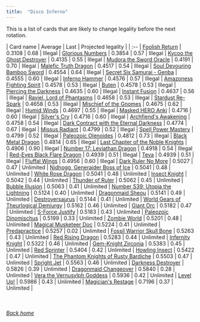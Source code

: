 ```yaml
---
title:  "Disco Inferno"
---
```


This is a list of cards that are likely to change legality before the next rotation.

| Card name | Average | Last | Projected legality |
| :-- |
[Foolish Return](https://db.ygoprodeck.com/card/?search=Foolish%20Return) | 0.3108 | 0.68 | Illegal |
[Glorious Numbers](https://db.ygoprodeck.com/card/?search=Glorious%20Numbers) | 0.3854 | 0.57 | Illegal |
[Kycoo the Ghost Destroyer](https://db.ygoprodeck.com/card/?search=Kycoo%20the%20Ghost%20Destroyer) | 0.4135 | 0.55 | Illegal |
[Mudora the Sword Oracle](https://db.ygoprodeck.com/card/?search=Mudora%20the%20Sword%20Oracle) | 0.4191 | 0.70 | Illegal |
[Malefic Truth Dragon](https://db.ygoprodeck.com/card/?search=Malefic%20Truth%20Dragon) | 0.4517 | 0.54 | Illegal |
[Soul Devouring Bamboo Sword](https://db.ygoprodeck.com/card/?search=Soul%20Devouring%20Bamboo%20Sword) | 0.4554 | 0.64 | Illegal |
[Secret Six Samurai - Genba](https://db.ygoprodeck.com/card/?search=Secret%20Six%20Samurai%20-%20Genba) | 0.4555 | 0.60 | Illegal |
[Inferno Hammer](https://db.ygoprodeck.com/card/?search=Inferno%20Hammer) | 0.4576 | 0.57 | Illegal |
[Amazoness Fighting Spirit](https://db.ygoprodeck.com/card/?search=Amazoness%20Fighting%20Spirit) | 0.4578 | 0.53 | Illegal |
[Buten](https://db.ygoprodeck.com/card/?search=Buten) | 0.4578 | 0.53 | Illegal |
[Piercing the Darkness](https://db.ygoprodeck.com/card/?search=Piercing%20the%20Darkness) | 0.4635 | 0.60 | Illegal |
[Instant Fusion](https://db.ygoprodeck.com/card/?search=Instant%20Fusion) | 0.4637 | 0.56 | Illegal |
[Raviel, Lord of Phantasms](https://db.ygoprodeck.com/card/?search=Raviel,%20Lord%20of%20Phantasms) | 0.4658 | 0.53 | Illegal |
[Stardust Re-Spark](https://db.ygoprodeck.com/card/?search=Stardust%20Re-Spark) | 0.4658 | 0.53 | Illegal |
[Mischief of the Gnomes](https://db.ygoprodeck.com/card/?search=Mischief%20of%20the%20Gnomes) | 0.4675 | 0.62 | Illegal |
[Humid Winds](https://db.ygoprodeck.com/card/?search=Humid%20Winds) | 0.4697 | 0.55 | Illegal |
[Masked HERO Anki](https://db.ygoprodeck.com/card/?search=Masked%20HERO%20Anki) | 0.4716 | 0.60 | Illegal |
[Silver's Cry](https://db.ygoprodeck.com/card/?search=Silver's%20Cry) | 0.4716 | 0.60 | Illegal |
[Archfiend's Awakening](https://db.ygoprodeck.com/card/?search=Archfiend's%20Awakening) | 0.4758 | 0.54 | Illegal |
[Dark Contract with the Eternal Darkness](https://db.ygoprodeck.com/card/?search=Dark%20Contract%20with%20the%20Eternal%20Darkness) | 0.4774 | 0.67 | Illegal |
[Missus Radiant](https://db.ygoprodeck.com/card/?search=Missus%20Radiant) | 0.4799 | 0.52 | Illegal |
[Spell Power Mastery](https://db.ygoprodeck.com/card/?search=Spell%20Power%20Mastery) | 0.4799 | 0.52 | Illegal |
[Paleozoic Olenoides](https://db.ygoprodeck.com/card/?search=Paleozoic%20Olenoides) | 0.4812 | 0.73 | Illegal |
[Black Metal Dragon](https://db.ygoprodeck.com/card/?search=Black%20Metal%20Dragon) | 0.4814 | 0.65 | Illegal |
[Last Chapter of the Noble Knights](https://db.ygoprodeck.com/card/?search=Last%20Chapter%20of%20the%20Noble%20Knights) | 0.4906 | 0.90 | Illegal |
[Number 17: Leviathan Dragon](https://db.ygoprodeck.com/card/?search=Number%2017:%20Leviathan%20Dragon) | 0.4918 | 0.54 | Illegal |
[Red-Eyes Black Flare Dragon](https://db.ygoprodeck.com/card/?search=Red-Eyes%20Black%20Flare%20Dragon) | 0.4939 | 0.51 | Illegal |
[Teva](https://db.ygoprodeck.com/card/?search=Teva) | 0.4939 | 0.51 | Illegal |
[Fluffal Wings](https://db.ygoprodeck.com/card/?search=Fluffal%20Wings) | 0.4956 | 0.60 | Illegal |
[Dark Ruler No More](https://db.ygoprodeck.com/card/?search=Dark%20Ruler%20No%20More) | 0.5027 | 0.47 | Unlimited |
[Nidhogg, Generaider Boss of Ice](https://db.ygoprodeck.com/card/?search=Nidhogg,%20Generaider%20Boss%20of%20Ice) | 0.5041 | 0.48 | Unlimited |
[White Rose Dragon](https://db.ygoprodeck.com/card/?search=White%20Rose%20Dragon) | 0.5041 | 0.48 | Unlimited |
[Insect Knight](https://db.ygoprodeck.com/card/?search=Insect%20Knight) | 0.5042 | 0.44 | Unlimited |
[Thunder of Ruler](https://db.ygoprodeck.com/card/?search=Thunder%20of%20Ruler) | 0.5062 | 0.45 | Unlimited |
[Bubble Illusion](https://db.ygoprodeck.com/card/?search=Bubble%20Illusion) | 0.5063 | 0.41 | Unlimited |
[Number S39: Utopia the Lightning](https://db.ygoprodeck.com/card/?search=Number%20S39:%20Utopia%20the%20Lightning) | 0.5124 | 0.40 | Unlimited |
[Dragonmaid Sheou](https://db.ygoprodeck.com/card/?search=Dragonmaid%20Sheou) | 0.5141 | 0.49 | Unlimited |
[Destroyersaurus](https://db.ygoprodeck.com/card/?search=Destroyersaurus) | 0.5144 | 0.41 | Unlimited |
[World Gears of Theurlogical Demiurgy](https://db.ygoprodeck.com/card/?search=World%20Gears%20of%20Theurlogical%20Demiurgy) | 0.5162 | 0.46 | Unlimited |
[Giant Orc](https://db.ygoprodeck.com/card/?search=Giant%20Orc) | 0.5182 | 0.47 | Unlimited |
[S-Force Justify](https://db.ygoprodeck.com/card/?search=S-Force%20Justify) | 0.5183 | 0.43 | Unlimited |
[Paleozoic Dinomischus](https://db.ygoprodeck.com/card/?search=Paleozoic%20Dinomischus) | 0.5199 | 0.33 | Unlimited |
[Zombie World](https://db.ygoprodeck.com/card/?search=Zombie%20World) | 0.5201 | 0.48 | Unlimited |
[Magical Musketeer Doc](https://db.ygoprodeck.com/card/?search=Magical%20Musketeer%20Doc) | 0.5224 | 0.41 | Unlimited |
[Predapractice](https://db.ygoprodeck.com/card/?search=Predapractice) | 0.5257 | 0.02 | Unlimited |
[Fossil Warrior Skull Bone](https://db.ygoprodeck.com/card/?search=Fossil%20Warrior%20Skull%20Bone) | 0.5263 | 0.43 | Unlimited |
[Red Rising Dragon](https://db.ygoprodeck.com/card/?search=Red%20Rising%20Dragon) | 0.5283 | 0.44 | Unlimited |
[Infernity Knight](https://db.ygoprodeck.com/card/?search=Infernity%20Knight) | 0.5322 | 0.46 | Unlimited |
[Gem-Knight Zirconia](https://db.ygoprodeck.com/card/?search=Gem-Knight%20Zirconia) | 0.5383 | 0.45 | Unlimited |
[Red Sprinter](https://db.ygoprodeck.com/card/?search=Red%20Sprinter) | 0.5404 | 0.42 | Unlimited |
[Howling Insect](https://db.ygoprodeck.com/card/?search=Howling%20Insect) | 0.5422 | 0.47 | Unlimited |
[The Phantom Knights of Rusty Bardiche](https://db.ygoprodeck.com/card/?search=The%20Phantom%20Knights%20of%20Rusty%20Bardiche) | 0.5503 | 0.47 | Unlimited |
[Spright Jet](https://db.ygoprodeck.com/card/?search=Spright%20Jet) | 0.5563 | 0.46 | Unlimited |
[Darkness Destroyer](https://db.ygoprodeck.com/card/?search=Darkness%20Destroyer) | 0.5826 | 0.39 | Unlimited |
[Dragonmaid Changeover](https://db.ygoprodeck.com/card/?search=Dragonmaid%20Changeover) | 0.5840 | 0.28 | Unlimited |
[Vera the Vernusylph Goddess](https://db.ygoprodeck.com/card/?search=Vera%20the%20Vernusylph%20Goddess) | 0.5936 | 0.42 | Unlimited |
[Level Up!](https://db.ygoprodeck.com/card/?search=Level%20Up!) | 0.5986 | 0.43 | Unlimited |
[Magician's Restage](https://db.ygoprodeck.com/card/?search=Magician's%20Restage) | 0.7196 | 0.37 | Unlimited |

<br>

###### [Back home](index)
